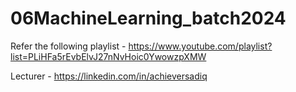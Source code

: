 # 06MachineLearning_batch2024

Refer the following playlist - https://www.youtube.com/playlist?list=PLiHFa5rEvbElvJ27nNvHoic0YwowzpXMW

Lecturer - https://linkedin.com/in/achieversadiq

